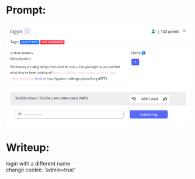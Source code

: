 <h1>
  Prompt:
</h1>

![alt text](prompt.png)

<h1>
  Writeup:
</h1>

<p>login with a different name <br>
change cookie: 'admin=true'</p>
